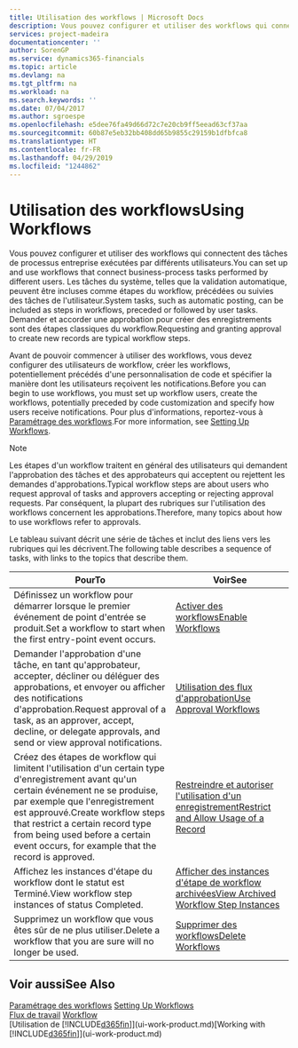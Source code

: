 ```yaml
---
title: Utilisation des workflows | Microsoft Docs
description: Vous pouvez configurer et utiliser des workflows qui connectent des tâches de processus entreprise exécutées par différents utilisateurs. Les tâches du système, telles que la validation automatique, peuvent être incluses comme étapes du workflow, précédées ou suivies des tâches de l'utilisateur. Demander et accorder une approbation pour créer des enregistrements sont des étapes classiques du workflow.
services: project-madeira
documentationcenter: ''
author: SorenGP
ms.service: dynamics365-financials
ms.topic: article
ms.devlang: na
ms.tgt_pltfrm: na
ms.workload: na
ms.search.keywords: ''
ms.date: 07/04/2017
ms.author: sgroespe
ms.openlocfilehash: e5dee76fa49d66d72c7e20cb9ff5eead63cf37aa
ms.sourcegitcommit: 60b87e5eb32bb408dd65b9855c29159b1dfbfca8
ms.translationtype: HT
ms.contentlocale: fr-FR
ms.lasthandoff: 04/29/2019
ms.locfileid: "1244862"
---
```

# <a name="using-workflows"></a><span data-ttu-id="4526a-105">Utilisation des workflows</span><span class="sxs-lookup"><span data-stu-id="4526a-105">Using Workflows</span></span>
<span data-ttu-id="4526a-106">Vous pouvez configurer et utiliser des workflows qui connectent des tâches de processus entreprise exécutées par différents utilisateurs.</span><span class="sxs-lookup"><span data-stu-id="4526a-106">You can set up and use workflows that connect business-process tasks performed by different users.</span></span> <span data-ttu-id="4526a-107">Les tâches du système, telles que la validation automatique, peuvent être incluses comme étapes du workflow, précédées ou suivies des tâches de l'utilisateur.</span><span class="sxs-lookup"><span data-stu-id="4526a-107">System tasks, such as automatic posting, can be included as steps in workflows, preceded or followed by user tasks.</span></span> <span data-ttu-id="4526a-108">Demander et accorder une approbation pour créer des enregistrements sont des étapes classiques du workflow.</span><span class="sxs-lookup"><span data-stu-id="4526a-108">Requesting and granting approval to create new records are typical workflow steps.</span></span>  

 <span data-ttu-id="4526a-109">Avant de pouvoir commencer à utiliser des workflows, vous devez configurer des utilisateurs de workflow, créer les workflows, potentiellement précédés d'une personnalisation de code et spécifier la manière dont les utilisateurs reçoivent les notifications.</span><span class="sxs-lookup"><span data-stu-id="4526a-109">Before you can begin to use workflows, you must set up workflow users, create the workflows, potentially preceded by code customization and specify how users receive notifications.</span></span> <span data-ttu-id="4526a-110">Pour plus d'informations, reportez-vous à [Paramétrage des workflows](across-set-up-workflows.md).</span><span class="sxs-lookup"><span data-stu-id="4526a-110">For more information, see [Setting Up Workflows](across-set-up-workflows.md).</span></span>  

> [!NOTE]  
>  <span data-ttu-id="4526a-111">Les étapes d'un workflow traitent en général des utilisateurs qui demandent l'approbation des tâches et des approbateurs qui acceptent ou rejettent les demandes d'approbations.</span><span class="sxs-lookup"><span data-stu-id="4526a-111">Typical workflow steps are about users who request approval of tasks and approvers accepting or rejecting approval requests.</span></span> <span data-ttu-id="4526a-112">Par conséquent, la plupart des rubriques sur l'utilisation des workflows concernent les approbations.</span><span class="sxs-lookup"><span data-stu-id="4526a-112">Therefore, many topics about how to use workflows refer to approvals.</span></span>  

 <span data-ttu-id="4526a-113">Le tableau suivant décrit une série de tâches et inclut des liens vers les rubriques qui les décrivent.</span><span class="sxs-lookup"><span data-stu-id="4526a-113">The following table describes a sequence of tasks, with links to the topics that describe them.</span></span>  

|<span data-ttu-id="4526a-114">**Pour**</span><span class="sxs-lookup"><span data-stu-id="4526a-114">**To**</span></span>|<span data-ttu-id="4526a-115">**Voir**</span><span class="sxs-lookup"><span data-stu-id="4526a-115">**See**</span></span>|  
|------------|-------------|  
|<span data-ttu-id="4526a-116">Définissez un workflow pour démarrer lorsque le premier événement de point d'entrée se produit.</span><span class="sxs-lookup"><span data-stu-id="4526a-116">Set a workflow to start when the first entry-point event occurs.</span></span>|[<span data-ttu-id="4526a-117">Activer des workflows</span><span class="sxs-lookup"><span data-stu-id="4526a-117">Enable Workflows</span></span>](across-how-to-enable-workflows.md)|  
|<span data-ttu-id="4526a-118">Demander l'approbation d'une tâche, en tant qu'approbateur, accepter, décliner ou déléguer des approbations, et envoyer ou afficher des notifications d'approbation.</span><span class="sxs-lookup"><span data-stu-id="4526a-118">Request approval of a task, as an approver, accept, decline, or delegate approvals, and send or view approval notifications.</span></span>|[<span data-ttu-id="4526a-119">Utilisation des flux d'approbation</span><span class="sxs-lookup"><span data-stu-id="4526a-119">Use Approval Workflows</span></span>](across-how-use-approval-workflows.md)|  
|<span data-ttu-id="4526a-120">Créez des étapes de workflow qui limitent l'utilisation d'un certain type d'enregistrement avant qu'un certain événement ne se produise, par exemple que l'enregistrement est approuvé.</span><span class="sxs-lookup"><span data-stu-id="4526a-120">Create workflow steps that restrict a certain record type from being used before a certain event occurs, for example that the record is approved.</span></span>|[<span data-ttu-id="4526a-121">Restreindre et autoriser l'utilisation d'un enregistrement</span><span class="sxs-lookup"><span data-stu-id="4526a-121">Restrict and Allow Usage of a Record</span></span>](across-how-to-restrict-and-allow-usage-of-a-record.md)|  
|<span data-ttu-id="4526a-122">Affichez les instances d'étape du workflow dont le statut est Terminé.</span><span class="sxs-lookup"><span data-stu-id="4526a-122">View workflow step instances of status Completed.</span></span>|[<span data-ttu-id="4526a-123">Afficher des instances d'étape de workflow archivées</span><span class="sxs-lookup"><span data-stu-id="4526a-123">View Archived Workflow Step Instances</span></span>](across-how-to-view-archived-workflow-step-instances.md)|  
|<span data-ttu-id="4526a-124">Supprimez un workflow que vous êtes sûr de ne plus utiliser.</span><span class="sxs-lookup"><span data-stu-id="4526a-124">Delete a workflow that you are sure will no longer be used.</span></span>|[<span data-ttu-id="4526a-125">Supprimer des workflows</span><span class="sxs-lookup"><span data-stu-id="4526a-125">Delete Workflows</span></span>](across-how-to-delete-workflows.md)|  

## <a name="see-also"></a><span data-ttu-id="4526a-126">Voir aussi</span><span class="sxs-lookup"><span data-stu-id="4526a-126">See Also</span></span>  
<span data-ttu-id="4526a-127">[Paramétrage des workflows](across-set-up-workflows.md) </span><span class="sxs-lookup"><span data-stu-id="4526a-127">[Setting Up Workflows](across-set-up-workflows.md) </span></span>  
<span data-ttu-id="4526a-128">[Flux de travail](across-workflow.md) </span><span class="sxs-lookup"><span data-stu-id="4526a-128">[Workflow](across-workflow.md) </span></span>  
<span data-ttu-id="4526a-129">[Utilisation de [!INCLUDE[d365fin](includes/d365fin_md.md)]](ui-work-product.md)</span><span class="sxs-lookup"><span data-stu-id="4526a-129">[Working with [!INCLUDE[d365fin](includes/d365fin_md.md)]](ui-work-product.md)</span></span>
